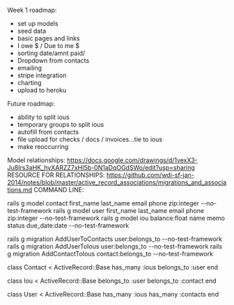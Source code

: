 

Week 1 roadmap:
- set up models
- seed data
- basic pages and links
- I owe $ / Due to me $
- sorting date/amnt paid/
- Dropdown from contacts
- emailing
- stripe integration
- charting
- upload to heroku

Future roadmap:
- ability to split ious
- temporary groups to split ious
- autofill from contacts
- file upload for checks / docs / invoices...tie to ious
- make reoccurring

Model relationships: https://docs.google.com/drawings/d/1vexX3-Ju8Irs3aHK_hvXARZZ7xHI5b-0N1aDqOGdSWo/edit?usp=sharing
RESOURCE FOR RELATIONSHIPS: https://github.com/wdi-sf-jan-2014/notes/blob/master/active_record_associations/migrations_and_associations.md
COMMAND LINE: 

rails g model contact first_name last_name email phone zip:integer --no-test-framework
rails g model user first_name last_name email phone zip:integer --no-test-framework
rails g model iou balance:float name memo status due_date:date --no-test-framework

rails g migration AddUserToContacts user:belongs_to --no-test-framework
rails g migration AddUserToIous user:belongs_to --no-test-framework
rails g migration AddContactToIous contact:belongs_to --no-test-framework

class Contact < ActiveRecord::Base
  has_many :ious
  belongs_to :user
end

class Iou < ActiveRecord::Base
  belongs_to :user
  belongs_to :contact
end

class User < ActiveRecord::Base
  has_many :ious
  has_many :contacts
end